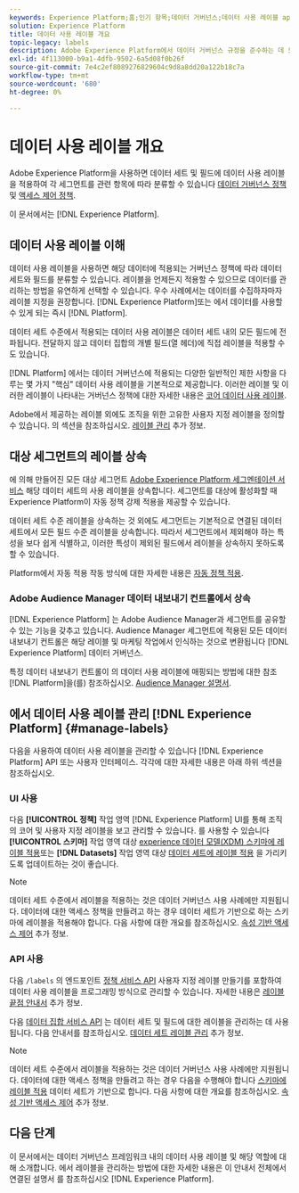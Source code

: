 ```yaml
---
keywords: Experience Platform;홈;인기 항목;데이터 거버넌스;데이터 사용 레이블 api;정책 서비스 api;데이터 사용 레이블 개요
solution: Experience Platform
title: 데이터 사용 레이블 개요
topic-legacy: labels
description: Adobe Experience Platform에서 데이터 거버넌스 규정을 준수하는 데 도움이 되는 데이터 사용 레이블을 사용하는 방법을 알아봅니다.
exl-id: 4f113000-b9a1-4dfb-9502-6a5d08f0b26f
source-git-commit: 7e4c2ef8089276829604c9d8a8dd20a122b18c7a
workflow-type: tm+mt
source-wordcount: '680'
ht-degree: 0%

---
```


# 데이터 사용 레이블 개요

Adobe Experience Platform을 사용하면 데이터 세트 및 필드에 데이터 사용 레이블을 적용하여 각 세그먼트를 관련 항목에 따라 분류할 수 있습니다 [데이터 거버넌스 정책](../policies/overview.md) 및 [액세스 제어 정책](../../access-control/abac/ui/policies.md).

이 문서에서는 [!DNL Experience Platform].

## 데이터 사용 레이블 이해

데이터 사용 레이블을 사용하면 해당 데이터에 적용되는 거버넌스 정책에 따라 데이터 세트와 필드를 분류할 수 있습니다. 레이블을 언제든지 적용할 수 있으므로 데이터를 관리하는 방법을 유연하게 선택할 수 있습니다. 우수 사례에서는 데이터를 수집하자마자 레이블 지정을 권장합니다. [!DNL Experience Platform]또는 에서 데이터를 사용할 수 있게 되는 즉시 [!DNL Platform].

데이터 세트 수준에서 적용되는 데이터 사용 레이블은 데이터 세트 내의 모든 필드에 전파됩니다. 전달하지 않고 데이터 집합의 개별 필드(열 헤더)에 직접 레이블을 적용할 수도 있습니다.

[!DNL Platform] 에서는 데이터 거버넌스에 적용되는 다양한 일반적인 제한 사항을 다루는 몇 가지 &quot;핵심&quot; 데이터 사용 레이블을 기본적으로 제공합니다. 이러한 레이블 및 이러한 레이블이 나타내는 거버넌스 정책에 대한 자세한 내용은 [코어 데이터 사용 레이블](reference.md).

Adobe에서 제공하는 레이블 외에도 조직을 위한 고유한 사용자 지정 레이블을 정의할 수 있습니다. 의 섹션을 참조하십시오. [레이블 관리](#manage-labels) 추가 정보.

## 대상 세그먼트의 레이블 상속

에 의해 만들어진 모든 대상 세그먼트 [Adobe Experience Platform 세그멘테이션 서비스](../../segmentation/home.md) 해당 데이터 세트의 사용 레이블을 상속합니다. 세그먼트를 대상에 활성화할 때 Experience Platform이 자동 정책 강제 적용을 제공할 수 있습니다.

데이터 세트 수준 레이블을 상속하는 것 외에도 세그먼트는 기본적으로 연결된 데이터 세트에서 모든 필드 수준 레이블을 상속합니다. 따라서 세그먼트에서 제외해야 하는 특성을 보다 쉽게 식별하고, 이러한 특성이 제외된 필드에서 레이블을 상속하지 못하도록 할 수 있습니다.

Platform에서 자동 적용 작동 방식에 대한 자세한 내용은 [자동 정책 적용](../enforcement/auto-enforcement.md).

### Adobe Audience Manager 데이터 내보내기 컨트롤에서 상속

[!DNL Experience Platform] 는 Adobe Audience Manager과 세그먼트를 공유할 수 있는 기능을 갖추고 있습니다. Audience Manager 세그먼트에 적용된 모든 데이터 내보내기 컨트롤은 해당 레이블 및 마케팅 작업에서 인식하는 것으로 변환됩니다 [!DNL Experience Platform] 데이터 거버넌스.

특정 데이터 내보내기 컨트롤이 의 데이터 사용 레이블에 매핑되는 방법에 대한 참조 [!DNL Platform]을(를) 참조하십시오. [Audience Manager 설명서](https://experienceleague.adobe.com/docs/audience-manager/user-guide/implementation-integration-guides/integration-experience-platform/aam-aep-audience-sharing.html#aam-data-export-control-in-aep).

## 에서 데이터 사용 레이블 관리 [!DNL Experience Platform] {#manage-labels}

다음을 사용하여 데이터 사용 레이블을 관리할 수 있습니다 [!DNL Experience Platform] API 또는 사용자 인터페이스. 각각에 대한 자세한 내용은 아래 하위 섹션을 참조하십시오.

### UI 사용

다음 **[!UICONTROL 정책]** 작업 영역 [!DNL Experience Platform] UI를 통해 조직의 코어 및 사용자 지정 레이블을 보고 관리할 수 있습니다. 를 사용할 수 있습니다 **[!UICONTROL 스키마]** 작업 영역 대상 [experience 데이터 모델(XDM) 스키마에 레이블 적용](../../xdm/tutorials/labels.md)또는 **[!DNL Datasets]** 작업 영역 대상 [데이터 세트에 레이블 적용](./user-guide.md) 을 가리키도록 업데이트하는 것이 좋습니다.

>[!NOTE]
>
>데이터 세트 수준에서 레이블을 적용하는 것은 데이터 거버넌스 사용 사례에만 지원됩니다. 데이터에 대한 액세스 정책을 만들려고 하는 경우 데이터 세트가 기반으로 하는 스키마에 레이블을 적용해야 합니다. 다음 사항에 대한 개요를 참조하십시오. [속성 기반 액세스 제어](../../access-control/abac/overview.md) 추가 정보.

### API 사용

다음 `/labels` 의 엔드포인트 [정책 서비스 API](https://www.adobe.io/experience-platform-apis/references/policy-service/) 사용자 지정 레이블 만들기를 포함하여 데이터 사용 레이블을 프로그래밍 방식으로 관리할 수 있습니다. 자세한 내용은 [레이블 끝점 안내서](../api/labels.md) 추가 정보.

다음 [데이터 집합 서비스 API](https://www.adobe.io/experience-platform-apis/references/dataset-service/) 는 데이터 세트 및 필드에 대한 레이블을 관리하는 데 사용됩니다. 다음 안내서를 참조하십시오. [데이터 세트 레이블 관리](./dataset-api.md) 추가 정보.

>[!NOTE]
>
>데이터 세트 수준에서 레이블을 적용하는 것은 데이터 거버넌스 사용 사례에만 지원됩니다. 데이터에 대한 액세스 정책을 만들려고 하는 경우 다음을 수행해야 합니다 [스키마에 레이블 적용](../../xdm/tutorials/labels.md) 데이터 세트가 기반으로 합니다. 다음 사항에 대한 개요를 참조하십시오. [속성 기반 액세스 제어](../../access-control/abac/overview.md) 추가 정보.

## 다음 단계

이 문서에서는 데이터 거버넌스 프레임워크 내의 데이터 사용 레이블 및 해당 역할에 대해 소개합니다. 에서 레이블을 관리하는 방법에 대한 자세한 내용은 이 안내서 전체에서 연결된 설명서 를 참조하십시오 [!DNL Experience Platform].
